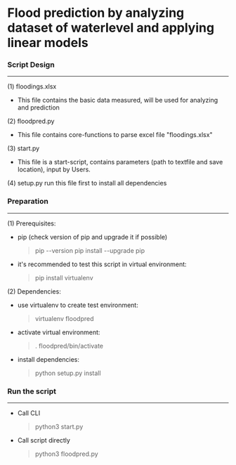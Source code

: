 
Flood prediction by analyzing dataset of waterlevel and applying linear models 
=
 
### Script Design
----------------- 
(1) floodings.xlsx
- This file contains the basic data measured, will be used for analyzing and prediction

(2) floodpred.py
- This file contains core-functions to parse excel file "floodings.xlsx"

(3) start.py
- This file is a start-script, contains parameters (path to textfile and save location), input by Users.

(4) setup.py
run this file first to install all dependencies

### Preparation
---------------

(1) Prerequisites:
- pip (check version of pip and upgrade it if possible)        
    > pip --version
    > pip install --upgrade pip

- it's recommended to test this script in virtual environment:
    > pip install virtualenv

(2) Dependencies:
- use virtualenv to create test environment:
    > virtualenv floodpred
- activate virtual environment:
    > . floodpred/bin/activate 
- install dependencies:
    > python setup.py install

### Run the script 
------------------
- Call CLI
    > python3 start.py 

- Call script directly
    > python3 floodpred.py
